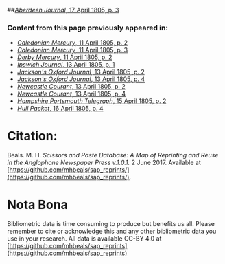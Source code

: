 ##[*Aberdeen Journal*, 17 April 1805, p. 3](https://mhbeals.github.io/sap_html/Aberdeen-Journal/Aberdeen-Journal-17-April-1805-p-3)

### Content from this page previously appeared in:
+ [*Caledonian Mercury*, 11 April 1805, p. 2](https://mhbeals.github.io/sap_html/Caledonian-Mercury/Caledonian-Mercury-11-April-1805-p-2)
+ [*Caledonian Mercury*, 11 April 1805, p. 3](https://mhbeals.github.io/sap_html/Caledonian-Mercury/Caledonian-Mercury-11-April-1805-p-3)
+ [*Derby Mercury*, 11 April 1805, p. 2](https://mhbeals.github.io/sap_html/Derby-Mercury/Derby-Mercury-11-April-1805-p-2)
+ [*Ipswich Journal*, 13 April 1805, p. 1](https://mhbeals.github.io/sap_html/Ipswich-Journal/Ipswich-Journal-13-April-1805-p-1)
+ [*Jackson's Oxford Journal*, 13 April 1805, p. 2](https://mhbeals.github.io/sap_html/Jackson's-Oxford-Journal/Jackson's-Oxford-Journal-13-April-1805-p-2)
+ [*Jackson's Oxford Journal*, 13 April 1805, p. 4](https://mhbeals.github.io/sap_html/Jackson's-Oxford-Journal/Jackson's-Oxford-Journal-13-April-1805-p-4)
+ [*Newcastle Courant*, 13 April 1805, p. 2](https://mhbeals.github.io/sap_html/Newcastle-Courant/Newcastle-Courant-13-April-1805-p-2)
+ [*Newcastle Courant*, 13 April 1805, p. 4](https://mhbeals.github.io/sap_html/Newcastle-Courant/Newcastle-Courant-13-April-1805-p-4)
+ [*Hampshire Portsmouth Telegraph*, 15 April 1805, p. 2](https://mhbeals.github.io/sap_html/Hampshire-Portsmouth-Telegraph/Hampshire-Portsmouth-Telegraph-15-April-1805-p-2)
+ [*Hull Packet*, 16 April 1805, p. 4](https://mhbeals.github.io/sap_html/Hull-Packet/Hull-Packet-16-April-1805-p-4)
                    
# Citation: 

Beals. M. H. *Scissors and Paste Database: A Map of Reprinting and Reuse in the Anglophone Newspaper Press v.1.0.1.* 2 June 2017. Available at [https://github.com/mhbeals/sap_reprints/](https://github.com/mhbeals/sap_reprints/). 
                    
# Nota Bona

Bibliometric data is time consuming to produce but benefits us all. Please remember to cite or acknowledge this and any other bibliometric data you use in your research. All data is available CC-BY 4.0 at [https://github.com/mhbeals/sap_reprints](https://github.com/mhbeals/sap_reprints)